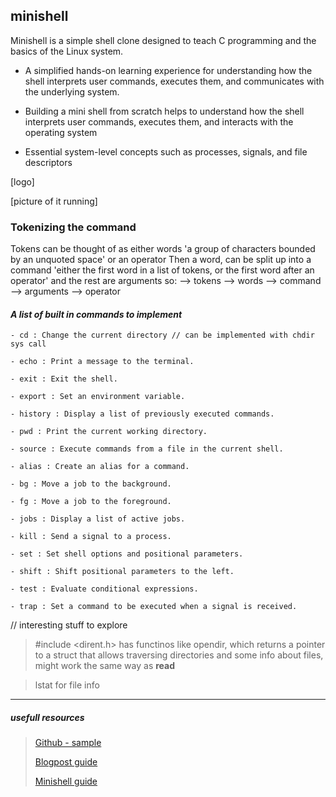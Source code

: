 ## minishell
Minishell is a simple shell clone designed to teach C programming and the basics of the Linux system. 

- A simplified hands-on learning experience for understanding how the shell interprets user commands, executes them, and communicates with the underlying system.

- Building a mini shell from scratch helps to understand how the shell interprets user commands, executes them, and interacts with the operating system

- Essential system-level concepts such as processes, signals, and file descriptors

[logo]

[picture of it running]

### Tokenizing the command
Tokens can be thought of as either words 'a group of characters bounded by an unquoted space' or an operator
Then a word, can be split up into a command 'either the first word in a list of tokens, or the first word after an operator' and the rest are arguments
so:
--> tokens
  --> words
    --> command
    --> arguments
  --> operator


#### _A list of built in commands to implement_

``` console
- cd : Change the current directory // can be implemented with chdir sys call

- echo : Print a message to the terminal.

- exit : Exit the shell.

- export : Set an environment variable.

- history : Display a list of previously executed commands.

- pwd : Print the current working directory.

- source : Execute commands from a file in the current shell.

- alias : Create an alias for a command.

- bg : Move a job to the background.

- fg : Move a job to the foreground.

- jobs : Display a list of active jobs.

- kill : Send a signal to a process.

- set : Set shell options and positional parameters.

- shift : Shift positional parameters to the left.

- test : Evaluate conditional expressions.

- trap : Set a command to be executed when a signal is received.
```

// interesting stuff to explore
>#include <dirent.h>
>has functinos like opendir, which returns a pointer to a struct that allows traversing directories
>and some info about files, might work the same way as **read**

> lstat for file info

---
##### usefull resources

>[Github - sample](https://github.com/maiadegraaf/minishell)
  >
  >[Blogpost guide](https://brennan.io/2015/01/16/write-a-shell-in-c/)
  >
  >[Minishell guide](https://harm-smits.github.io/42docs/projects/minishell)